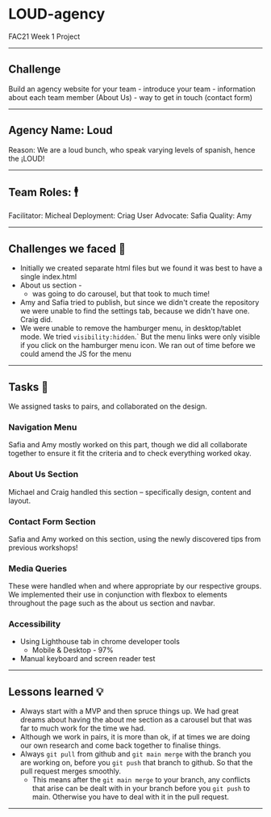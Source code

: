 # LOUD-agency

FAC21 Week 1 Project 

---
## Challenge
Build an agency website for your team
    - introduce your team
    - information about each team member (About Us)
    - way to get in touch (contact form)

---

## Agency Name: Loud
Reason: We are a loud bunch, who speak varying levels of spanish, hence the ¡LOUD!

---

## Team Roles: :business_suit_levitating:
Facilitator: Micheal
Deployment: Criag
User Advocate: Safia
Quality: Amy

---

## Challenges we faced 	:dizzy:
- Initially we created separate html files but we found it was best to have a single index.html
- About us section - 
  - was going to do carousel, but that took to much time!
- Amy and Safia tried to publish, but since we didn't create the repository we were unable to find the settings tab, because we didn't have one. Craig did. 
- We were unable to remove the hamburger menu, in desktop/tablet mode. We tried `visibility:hidden`.` But the menu links were only visible if you click on the hamburger menu icon. We ran out of time before we could amend the JS for the menu 

---

## Tasks :notebook:

We assigned tasks to pairs, and collaborated on the design. 

### Navigation Menu 
Safia and Amy mostly worked on this part, though we did all collaborate together to ensure it fit the criteria and to check everything worked okay.

### About Us Section
Michael and Craig handled this section – specifically design, content and layout.

### Contact Form Section
Safia and Amy worked on this section, using the newly discovered tips from previous workshops!

### Media Queries
These were handled when and where appropriate by our respective groups. We implemented their use  in conjunction with flexbox to elements throughout the page such as the about us section and navbar. 

### Accessibility
- Using Lighthouse tab in chrome developer tools
  - Mobile & Desktop - 97% 
- Manual keyboard and screen reader test

---

## Lessons learned 	:bulb:
- Always start with a MVP and then spruce things up. We had great dreams about having the about me section as a carousel but that was far to much work for the time we had.
- Although we work in pairs, it is more than ok, if at times we are doing our own research and come back together to finalise things.
- Always `git pull` from github and `git main merge` with the branch you are working on, before you `git push` that branch to github. So that the pull request merges smoothly. 
  - This means after the `git main merge` to your branch, any conflicts that arise can be dealt with in your branch before you `git push` to main. Otherwise you have to deal with it in the pull request. 

---

